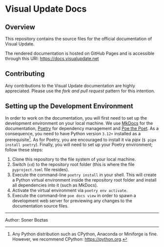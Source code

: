 # Visual Update Docs

## Overview

This repository contains the source files for the official documentation of Visual Update.

The rendered documentation is hosted on GitHub Pages and is accessible through this URI: https://docs.visualupdate.net

## Contributing

Any contributions to the Visual Update documentation are highly appreciated.
Please use the _fork and pull request_ pattern for this intention.

## Setting up the Development Environment

In order to work on the documentation, you will first need to set up the development environment on your local machine.
We use [MkDocs](https://www.mkdocs.org/) for the documentation, [Poetry](https://python-poetry.org/) for dependency
management and [Poe the Poet](https://poethepoet.natn.io/index.html). As a consequence, you need to have Python version
`3.12+` installed as a prerequisite[^1]. As for Poetry, you are encouraged to install it via *pipx*
(`$ pipx install poetry`). Finally, you will need to set up your Poetry environment; follow these steps:

1. Clone this repository to the file system of your local machine.
2. Switch (`cd`) to the repository root folder (this is where the file `pyproject.toml` file resides).
3. Execute the command-line `poetry install` in your shell. This will create a Python virtual environment inside the
   repository root folder and install all dependencies into it (such as MkDocs).
4. Activate the virtual environment via `poetry env activate`. 
5. Execute the command-line `poe docs view` in order to spawn a development web server for previewing any
   changes to the documentation source files.

---

Author: Soner Boztas

[^1]: Any Python distribution such as CPython, Anaconda or Miniforge is fine. However, we recommend CPython: https://python.org.
